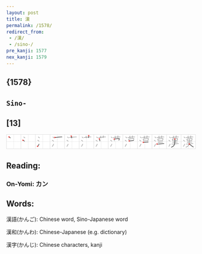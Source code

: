 ```yaml
---
layout: post
title: 漢
permalink: /1578/
redirect_from:
 - /漢/
 - /sino-/
pre_kanji: 1577
nex_kanji: 1579
---
```


## {1578}

## `Sino-`

## [13]

<div class="stroke"><img src="../images/E6BCA2.png" /></div>

## Reading:

### On-Yomi: カン

## Words:

漢語(かんご): Chinese word, Sino-Japanese word

漢和(かんわ): Chinese-Japanese (e.g. dictionary)

漢字(かんじ): Chinese characters, kanji
